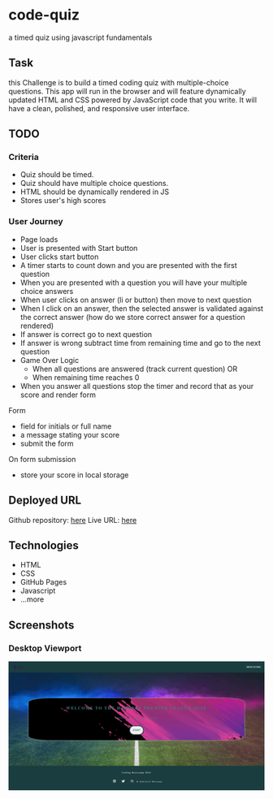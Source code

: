 # code-quiz

a timed quiz using javascript fundamentals

## Task

this Challenge is to build a timed coding quiz with multiple-choice questions. This app will run in the browser and will feature dynamically updated HTML and CSS powered by JavaScript code that you write. It will have a clean, polished, and responsive user interface.

## TODO

### Criteria

- Quiz should be timed.
- Quiz should have multiple choice questions.
- HTML should be dynamically rendered in JS
- Stores user's high scores

### User Journey

- Page loads
- User is presented with Start button
- User clicks start button
- A timer starts to count down and you are presented with the first question
- When you are presented with a question you will have your multiple choice answers
- When user clicks on answer (li or button) then move to next question
- When I click on an answer, then the selected answer is validated against the correct answer (how do we store correct answer for a question rendered)
- If answer is correct go to next question
- If answer is wrong subtract time from remaining time and go to the next question
- Game Over Logic
  - When all questions are answered (track current question)
    OR
  - When remaining time reaches 0
- When you answer all questions stop the timer and record that as your score and render form

Form

- field for initials or full name
- a message stating your score
- submit the form

On form submission

- store your score in local storage

## Deployed URL

Github repository: [here](https://github.com/awarsame1996/code-quiz)
Live URL: [here](https://awarsame1996.github.io/code-quiz/)

## Technologies

- HTML
- CSS
- GitHub Pages
- Javascript
- ...more

## Screenshots

### Desktop Viewport

![desktop viewport](./assets/images/screencapture-awarsame1996-github-io-code-quiz-2022-05-10-20_27_37.png)
